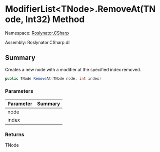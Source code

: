 # ModifierList\<TNode>\.RemoveAt\(TNode, Int32\) Method

Namespace: [Roslynator.CSharp](../../README.md)

Assembly: Roslynator\.CSharp\.dll

## Summary

Creates a new node with a modifier at the specified index removed\.

```csharp
public TNode RemoveAt(TNode node, int index)
```

### Parameters

| Parameter | Summary |
| --------- | ------- |
| node | |
| index | |

### Returns

TNode




